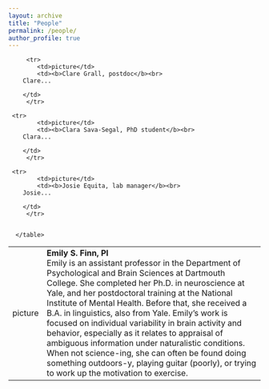 ```yaml
---
layout: archive
title: "People"
permalink: /people/
author_profile: true
---
```


<html>
      <table border = "0">
         <tr>
            <td>picture</td>
		 <td>
			 <b>Emily S. Finn, PI</b><br>
			 Emily is an assistant professor in the Department of Psychological and Brain Sciences at Dartmouth College. She completed her Ph.D. in neuroscience at Yale, and her postdoctoral training at the National Institute of Mental Health. Before that, she received a B.A. in linguistics, also from Yale. Emily’s work is focused on individual variability in brain activity and behavior, especially as it relates to appraisal of ambiguous information under naturalistic conditions. When not science-ing, she can often be found doing something outdoors-y, playing guitar (poorly), or trying to work up the motivation to exercise.
		 </td>
         </tr>
         
         <tr>
            <td>picture</td>
            <td><b>Clare Grall, postdoc</b><br>
	    Clare...
	    
	    </td>
         </tr>
	 
	 <tr>
            <td>picture</td>
            <td><b>Clara Sava-Segal, PhD student</b><br>
	    Clara...
	    
	    </td>
         </tr>
	 
	 <tr>
            <td>picture</td>
            <td><b>Josie Equita, lab manager</b><br>
	    Josie...
	    
	    </td>
         </tr>
	 
	 
      </table>
</html>
